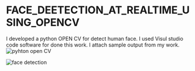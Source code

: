 # FACE_DEETECTION_AT_REALTIME_USING_OPENCV
I developed a python OPEN CV for detect human face.
I used Visul studio code software for done this work.
I attach sample output from my work.
![pyhton open CV](https://user-images.githubusercontent.com/94279243/216660653-0911c94f-580d-4f1e-8ed9-7e64d56811a1.jpg)

![face detection](https://user-images.githubusercontent.com/94279243/216659739-4846c92e-f415-4239-b8d2-3ac8581aadbf.jpg)
